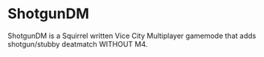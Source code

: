 # ShotgunDM

ShotgunDM is a Squirrel written Vice City Multiplayer gamemode that adds shotgun/stubby deatmatch WITHOUT M4.
